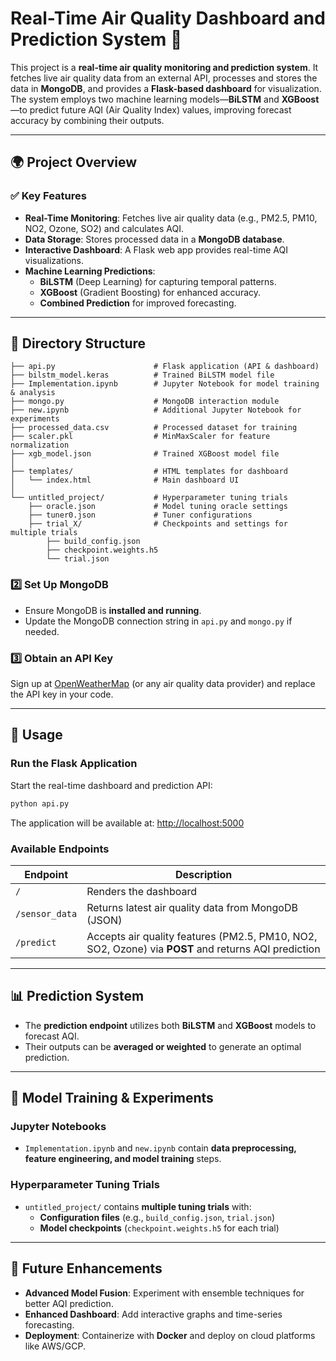 # Real-Time Air Quality Dashboard and Prediction System 🚀

This project is a **real-time air quality monitoring and prediction system**. It fetches live air quality data from an external API, processes and stores the data in **MongoDB**, and provides a **Flask-based dashboard** for visualization. The system employs two machine learning models—**BiLSTM** and **XGBoost**—to predict future AQI (Air Quality Index) values, improving forecast accuracy by combining their outputs.

---

## 🌍 Project Overview

### ✅ **Key Features**
- **Real-Time Monitoring**: Fetches live air quality data (e.g., PM2.5, PM10, NO2, Ozone, SO2) and calculates AQI.
- **Data Storage**: Stores processed data in a **MongoDB database**.
- **Interactive Dashboard**: A Flask web app provides real-time AQI visualizations.
- **Machine Learning Predictions**:
  - **BiLSTM** (Deep Learning) for capturing temporal patterns.
  - **XGBoost** (Gradient Boosting) for enhanced accuracy.
  - **Combined Prediction** for improved forecasting.

---

## 📂 Directory Structure

```
├── api.py                      # Flask application (API & dashboard)
├── bilstm_model.keras          # Trained BiLSTM model file
├── Implementation.ipynb        # Jupyter Notebook for model training & analysis
├── mongo.py                    # MongoDB interaction module
├── new.ipynb                   # Additional Jupyter Notebook for experiments
├── processed_data.csv          # Processed dataset for training
├── scaler.pkl                  # MinMaxScaler for feature normalization
├── xgb_model.json              # Trained XGBoost model file
│
├── templates/                  # HTML templates for dashboard
│   └── index.html              # Main dashboard UI
│
└── untitled_project/           # Hyperparameter tuning trials
    ├── oracle.json             # Model tuning oracle settings
    ├── tuner0.json             # Tuner configurations
    ├── trial_X/                # Checkpoints and settings for multiple trials
        ├── build_config.json
        ├── checkpoint.weights.h5
        └── trial.json
```

### **2️⃣ Set Up MongoDB**
- Ensure MongoDB is **installed and running**.
- Update the MongoDB connection string in `api.py` and `mongo.py` if needed.

### **3️⃣ Obtain an API Key**
Sign up at [OpenWeatherMap](https://openweathermap.org/) (or any air quality data provider) and replace the API key in your code.

---

## 🚀 Usage

### **Run the Flask Application**
Start the real-time dashboard and prediction API:
```bash
python api.py
```
The application will be available at: [http://localhost:5000](http://localhost:5000)

### **Available Endpoints**
| Endpoint         | Description |
|-----------------|-------------|
| `/`             | Renders the dashboard |
| `/sensor_data`  | Returns latest air quality data from MongoDB (JSON) |
| `/predict`      | Accepts air quality features (PM2.5, PM10, NO2, SO2, Ozone) via **POST** and returns AQI prediction |

---

## 📊 Prediction System
- The **prediction endpoint** utilizes both **BiLSTM** and **XGBoost** models to forecast AQI.
- Their outputs can be **averaged or weighted** to generate an optimal prediction.

---

## 🧠 Model Training & Experiments

### **Jupyter Notebooks**
- `Implementation.ipynb` and `new.ipynb` contain **data preprocessing, feature engineering, and model training** steps.

### **Hyperparameter Tuning Trials**
- `untitled_project/` contains **multiple tuning trials** with:
  - **Configuration files** (e.g., `build_config.json`, `trial.json`)
  - **Model checkpoints** (`checkpoint.weights.h5` for each trial)

---

## 🔮 Future Enhancements
- **Advanced Model Fusion**: Experiment with ensemble techniques for better AQI prediction.
- **Enhanced Dashboard**: Add interactive graphs and time-series forecasting.
- **Deployment**: Containerize with **Docker** and deploy on cloud platforms like AWS/GCP.



